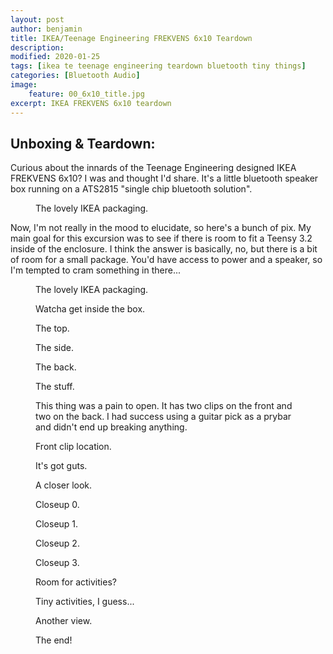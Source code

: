 ```yaml
---
layout: post
author: benjamin
title: IKEA/Teenage Engineering FREKVENS 6x10 Teardown
description:
modified: 2020-01-25
tags: [ikea te teenage engineering teardown bluetooth tiny things]
categories: [Bluetooth Audio]
image:
    feature: 00_6x10_title.jpg
excerpt: IKEA FREKVENS 6x10 teardown
---
```


## Unboxing & Teardown:
Curious about the innards of the Teenage Engineering designed IKEA FREKVENS 6x10?  I was and thought I'd share.  It's a little bluetooth speaker box running on a ATS2815 "single chip bluetooth solution". 

<figure class="half center">
	<a href="/images/FREKVENS/01_6x10_box.jpg"><img src="/images/FREKVENS/01_6x10_box.jpg" alt=""></a>
	<figcaption>The lovely IKEA packaging.</figcaption>
</figure>
	
Now, I'm not really in the mood to elucidate, so here's a bunch of pix.  My main goal for this excursion was to see if there is room to fit a Teensy 3.2 inside of the enclosure.  I think the answer is basically, no, but there is a bit of room for a small package.  You'd have access to power and a speaker, so I'm tempted to cram something in there...

<figure class="half center">
	<a href="/images/FREKVENS/02_6x10_box.jpg"><img src="/images/FREKVENS/02_6x10_box.jpg" alt=""></a>
	<figcaption>The lovely IKEA packaging.</figcaption>
</figure>

<figure class="half center">
	<a href="/images/FREKVENS/03_6x10_opened.jpg"><img src="/images/FREKVENS/03_6x10_opened.jpg" alt=""></a>
	<figcaption>Watcha get inside the box.</figcaption>
</figure>

<figure class="half center">
	<a href="/images/FREKVENS/04_6x10_top.jpg"><img src="/images/FREKVENS/04_6x10_top.jpg" alt=""></a>
	<figcaption>The top.</figcaption>
</figure>

<figure class="half center">
	<a href="/images/FREKVENS/05_6x10_side.jpg"><img src="/images/FREKVENS/05_6x10_side.jpg" alt=""></a>
	<figcaption>The side.</figcaption>
</figure>

<figure class="half center">
	<a href="/images/FREKVENS/06_6x10_back.jpg"><img src="/images/FREKVENS/06_6x10_back.jpg" alt=""></a>
	<figcaption>The back.</figcaption>
</figure>

<figure class="half center">
	<a href="/images/FREKVENS/07_6x10_stuff.jpg"><img src="/images/FREKVENS/07_6x10_stuff.jpg" alt=""></a>
	<figcaption>The stuff.</figcaption>
</figure>

<figure class="half center">
	<a href="/images/FREKVENS/08_6x10_opening.jpg"><img src="/images/FREKVENS/08_6x10_opening.jpg" alt=""></a>
	<figcaption>This thing was a pain to open.  It has two clips on the front and two on the back.  I had success using a guitar pick as a prybar and didn't end up breaking anything.</figcaption>
</figure>

<figure class="half center">
	<a href="/images/FREKVENS/09_6x10_opening_front.jpg"><img src="/images/FREKVENS/09_6x10_opening_front.jpg" alt=""></a>
	<figcaption>Front clip location.</figcaption>
</figure>

<figure class="half center">
	<a href="/images/FREKVENS/10_6x10_guts.jpg"><img src="/images/FREKVENS/10_6x10_guts.jpg" alt=""></a>
	<figcaption>It's got guts.</figcaption>
</figure>

<figure class="half center">
	<a href="/images/FREKVENS/11_6x10_closer_look.jpg"><img src="/images/FREKVENS/11_6x10_closer_look.jpg" alt=""></a>
	<figcaption>A closer look.</figcaption>
</figure>

<figure class="half center">
	<a href="/images/FREKVENS/12_6x10_closeup_0.jpg"><img src="/images/FREKVENS/12_6x10_closeup_0.jpg" alt=""></a>
	<figcaption>Closeup 0.</figcaption>
</figure>

<figure class="half center">
	<a href="/images/FREKVENS/13_6x10_closeup_1.jpg"><img src="/images/FREKVENS/13_6x10_closeup_1.jpg" alt=""></a>
	<figcaption>Closeup 1.</figcaption>
</figure>

<figure class="half center">
	<a href="/images/FREKVENS/14_6x10_closeup_2.jpg"><img src="/images/FREKVENS/14_6x10_closeup_2.jpg" alt=""></a>
	<figcaption>Closeup 2.</figcaption>
</figure>

<figure class="half center">
	<a href="/images/FREKVENS/15_6x10_closeup_3.jpg"><img src="/images/FREKVENS/15_6x10_closeup_3.jpg" alt=""></a>
	<figcaption>Closeup 3.</figcaption>
</figure>

<figure class="half center">
	<a href="/images/FREKVENS/16_6x10_activities_0.jpg"><img src="/images/FREKVENS/16_6x10_activities_0.jpg" alt=""></a>
	<figcaption>Room for activities?</figcaption>
</figure>

<figure class="half center">
	<a href="/images/FREKVENS/17_6x10_activities_1.jpg"><img src="/images/FREKVENS/17_6x10_activities_1.jpg" alt=""></a>
	<figcaption>Tiny activities, I guess...</figcaption>
</figure>

<figure class="half center">
	<a href="/images/FREKVENS/18_6x10_activities_2.jpg"><img src="/images/FREKVENS/18_6x10_activities_2.jpg" alt=""></a>
	<figcaption>Another view.</figcaption>
</figure>

<figure class="half center">
	<a href="/images/FREKVENS/19_6x10_activities_3.jpg"><img src="/images/FREKVENS/19_6x10_activities_3.jpg" alt=""></a>
	<figcaption>The end!</figcaption>
</figure>

